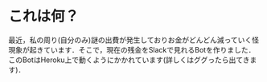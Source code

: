 # これは何？
最近，私の周り(自分のみ)謎の出費が発生しておりお金がどんどん減っていく怪現象が起きています．そこで，現在の残金をSlackで見れるBotを作りました．<br>
このBotはHeroku上で動くようにかかれています(詳しくはググったら出てきます)．